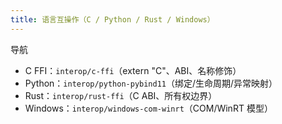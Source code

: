 ```yaml
---
title: 语言互操作（C / Python / Rust / Windows）
---
```


导航
- C FFI：`interop/c-ffi`（extern "C"、ABI、名称修饰）
- Python：`interop/python-pybind11`（绑定/生命周期/异常映射）
- Rust：`interop/rust-ffi`（C ABI、所有权边界）
- Windows：`interop/windows-com-winrt`（COM/WinRT 模型）
